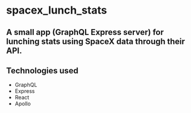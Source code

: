 # spacex_lunch_stats

## A small app (GraphQL Express server) for lunching stats using SpaceX data through their API.

## Technologies used 
* GraphQL
* Express
* React 
* Apollo
